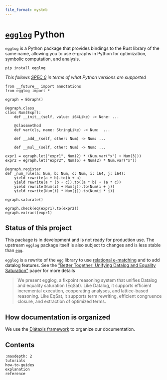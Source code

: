 ```yaml
---
file_format: mystnb
---
```


# [`egglog`](https://github.com/egraphs-good/egglog/) Python

`egglog` is a Python package that provides bindings to the Rust library of the same name,
allowing you to use e-graphs in Python for optimization, symbolic computation, and analysis.

```shell
pip install egglog
```

_This follows [SPEC 0](https://scientific-python.org/specs/spec-0000/) in terms of what Python versions are supported_

```{code-cell} python
from __future__ import annotations
from egglog import *

egraph = EGraph()

@egraph.class_
class Num(Expr):
    def __init__(self, value: i64Like) -> None: ...

    @classmethod
    def var(cls, name: StringLike) -> Num:  ...

    def __add__(self, other: Num) -> Num: ...

    def __mul__(self, other: Num) -> Num: ...

expr1 = egraph.let("expr1", Num(2) * (Num.var("x") + Num(3)))
expr2 = egraph.let("expr2", Num(6) + Num(2) * Num.var("x"))

@egraph.register
def _num_rule(a: Num, b: Num, c: Num, i: i64, j: i64):
    yield rewrite(a + b).to(b + a)
    yield rewrite(a * (b + c)).to((a * b) + (a * c))
    yield rewrite(Num(i) + Num(j)).to(Num(i + j))
    yield rewrite(Num(i) * Num(j)).to(Num(i * j))

egraph.saturate()
```

```{code-cell} python
egraph.check(eq(expr1).to(expr2))
egraph.extract(expr1)
```

## Status of this project

This package is in development and is not ready for production use. The upstream `egglog` package itself
is also subject to changes and is less stable than [`egg`](https://github.com/egraphs-good/egg).

`egglog` is a rewrite of the `egg` library to use [relational e-matching](https://arxiv.org/abs/2108.02290) and to add datalog features.
See the ["Better Together: Unifying Datalog and Equality Saturation"](https://arxiv.org/abs/2304.04332) paper for more details

> We present egglog, a fixpoint reasoning system that unifies Datalog and equality saturation (EqSat). Like Datalog, it supports efficient incremental execution, cooperating analyses, and lattice-based reasoning. Like EqSat, it supports term rewriting, efficient congruence closure, and extraction of optimized terms.

## How documentation is organized

We use the [Diátaxis framework](https://diataxis.fr/) to organize our documentation.

## Contents

```{toctree}
:maxdepth: 2
tutorials
how-to-guides
explanation
reference
```
